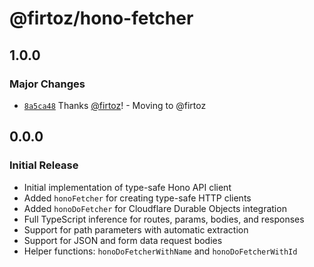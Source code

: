 # @firtoz/hono-fetcher

## 1.0.0

### Major Changes

- [`8a5ca48`](https://github.com/firtoz/fullstack-toolkit/commit/8a5ca4836a2a1655cf0ef0f828e52a0c74efd7dd) Thanks [@firtoz](https://github.com/firtoz)! - Moving to @firtoz

## 0.0.0

### Initial Release

- Initial implementation of type-safe Hono API client
- Added `honoFetcher` for creating type-safe HTTP clients
- Added `honoDoFetcher` for Cloudflare Durable Objects integration
- Full TypeScript inference for routes, params, bodies, and responses
- Support for path parameters with automatic extraction
- Support for JSON and form data request bodies
- Helper functions: `honoDoFetcherWithName` and `honoDoFetcherWithId`
